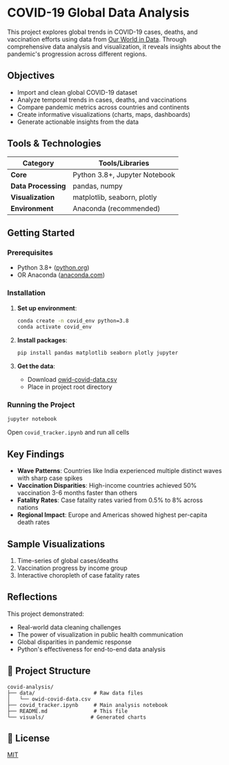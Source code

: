 # COVID-19 Global Data Analysis
This project explores global trends in COVID-19 cases, deaths, and vaccination efforts using data from [Our World in Data](https://ourworldindata.org/covid-deaths). Through comprehensive data analysis and visualization, it reveals insights about the pandemic's progression across different regions.

##  Objectives
- Import and clean global COVID-19 dataset
- Analyze temporal trends in cases, deaths, and vaccinations
- Compare pandemic metrics across countries and continents
- Create informative visualizations (charts, maps, dashboards)
- Generate actionable insights from the data

## Tools & Technologies

| Category        | Tools/Libraries |
|----------------|---------------|
| **Core**       | Python 3.8+, Jupyter Notebook |
| **Data Processing** | pandas, numpy |
| **Visualization** | matplotlib, seaborn, plotly |
| **Environment** | Anaconda (recommended) |

## Getting Started

### Prerequisites
- Python 3.8+ ([python.org](https://www.python.org/downloads/))
- OR Anaconda ([anaconda.com](https://www.anaconda.com/download))

### Installation
1. **Set up environment**:
   ```bash
   conda create -n covid_env python=3.8
   conda activate covid_env
   ```

2. **Install packages**:
   ```bash
   pip install pandas matplotlib seaborn plotly jupyter
   ```

3. **Get the data**:
   - Download [owid-covid-data.csv](https://ourworldindata.org/covid-deaths)
   - Place in project root directory

### Running the Project
```bash
jupyter notebook
```
Open `covid_tracker.ipynb` and run all cells

##  Key Findings

- **Wave Patterns**: Countries like India experienced multiple distinct waves with sharp case spikes
- **Vaccination Disparities**: High-income countries achieved 50% vaccination 3-6 months faster than others
- **Fatality Rates**: Case fatality rates varied from 0.5% to 8% across nations
- **Regional Impact**: Europe and Americas showed highest per-capita death rates

##  Sample Visualizations
1. Time-series of global cases/deaths
2. Vaccination progress by income group
3. Interactive choropleth of case fatality rates

##  Reflections
This project demonstrated:
- Real-world data cleaning challenges
- The power of visualization in public health communication
- Global disparities in pandemic response
- Python's effectiveness for end-to-end data analysis

## 📂 Project Structure
```
covid-analysis/
├── data/                   # Raw data files
│   └── owid-covid-data.csv
├── covid_tracker.ipynb     # Main analysis notebook
├── README.md               # This file
└── visuals/               # Generated charts
```

## 📜 License
[MIT](https://choosealicense.com/licenses/mit/)
```
